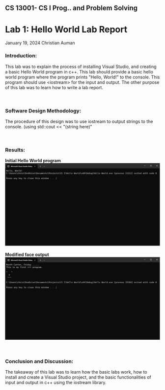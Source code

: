 ## **CS 13001- CS I Prog.. and Problem Solving**

# **Lab 1: Hello World Lab Report**

January 19, 2024 
Christian Auman


### Introduction:
This lab was to explain the process of installing Visual Studio, and creating a basic Hello World program in c++. This lab should provide a basic hello world program where the program prints "Hello, World!" to the console. This program should use \<iostream\> for the input and output. The other purpose of this lab was to learn how to write a lab report.
<br/>
<br/>
<br/>
### Software Design Methodology: 
The procedure of this design was to use iostream to output strings to the console. (using std::cout << "(string here)"
<br/>
<br/>
<br/>
### Results: 
**Initial Hello World program**
![](./Images/output.png) 
<br/><br/>
**Modified face output**
![](./Images/output2.png)
<br/>
<br/>
<br/>
### Conclusion and Discussion:
The takeaway of this lab was to learn how the basic labs work, how to install and create a Visual Studio project, and the basic functionalities of input and output in c++ using the iostream library.
